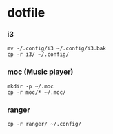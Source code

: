 # dotfile

### i3 

```
mv ~/.config/i3 ~/.config/i3.bak
cp -r i3/ ~/.config/
```


### moc (Music player) 

```
mkdir -p ~/.moc
cp -r moc/* ~/.moc/
```

### ranger

```
cp -r ranger/ ~/.config/
```
